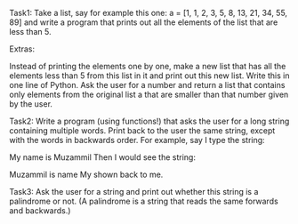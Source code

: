 Task1:
Take a list, say for example this one:
a = [1, 1, 2, 3, 5, 8, 13, 21, 34, 55, 89]
and write a program that prints out all the elements of the list that are less than 5.

Extras:

Instead of printing the elements one by one, make a new list that has all the elements less than 5 from this list in it and print out this new list.
Write this in one line of Python.
Ask the user for a number and return a list that contains only elements from the original list a that are smaller than that number given by the user.

Task2:
Write a program (using functions!) that asks the user for a long string containing multiple words. Print back to the user the same string, except with the words in backwards order. For example, say I type the string:

  My name is Muzammil
Then I would see the string:

  Muzammil is name My
shown back to me.

Task3:
Ask the user for a string and print out whether this string is a palindrome or not. (A palindrome is a string that reads the same forwards and backwards.)

